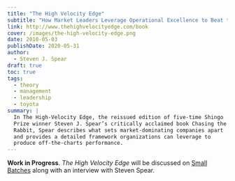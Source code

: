 ```yaml
---
title: "The High Velocity Edge"
subtitle: "How Market Leaders Leverage Operational Excellence to Beat the Competition"
link: http://www.thehighvelocityedge.com/book
cover: /images/the-high-velocity-edge.png
date: 2010-05-03
publishDate: 2020-05-31
author:
  - Steven J. Spear
draft: true
toc: true
tags:
  - theory
  - management
  - leadership
  - toyota
summary: |
  In The High-Velocity Edge, the reissued edition of five-time Shingo
  Prize winner Steven J. Spear’s critically acclaimed book Chasing the
  Rabbit, Spear describes what sets market-dominating companies apart
  and provides a detailed framework organizations can leverage to
  produce off-the-charts performance.
---
```


**Work in Progress**. _The High Velocity Edge_ will be discussed on
[Small Batches][] along with an interview with Steven Spear.

[small batches]: https://smallbatches.fm
